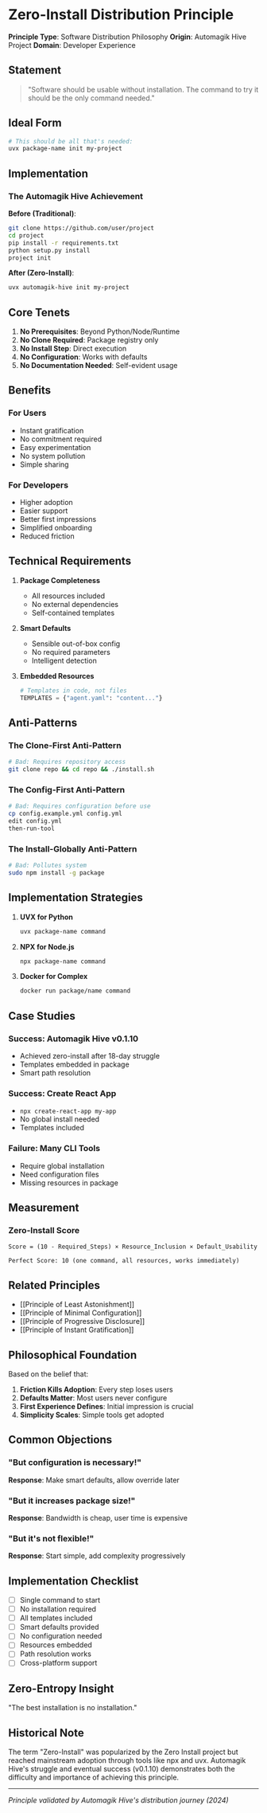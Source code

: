 # Zero-Install Distribution Principle

**Principle Type**: Software Distribution Philosophy
**Origin**: Automagik Hive Project
**Domain**: Developer Experience

## Statement

> "Software should be usable without installation. The command to try it should be the only command needed."

## Ideal Form

```bash
# This should be all that's needed:
uvx package-name init my-project
```

## Implementation

### The Automagik Hive Achievement

**Before (Traditional)**:
```bash
git clone https://github.com/user/project
cd project
pip install -r requirements.txt
python setup.py install
project init
```

**After (Zero-Install)**:
```bash
uvx automagik-hive init my-project
```

## Core Tenets

1. **No Prerequisites**: Beyond Python/Node/Runtime
2. **No Clone Required**: Package registry only
3. **No Install Step**: Direct execution
4. **No Configuration**: Works with defaults
5. **No Documentation Needed**: Self-evident usage

## Benefits

### For Users
- Instant gratification
- No commitment required
- Easy experimentation
- No system pollution
- Simple sharing

### For Developers
- Higher adoption
- Easier support
- Better first impressions
- Simplified onboarding
- Reduced friction

## Technical Requirements

1. **Package Completeness**
   - All resources included
   - No external dependencies
   - Self-contained templates

2. **Smart Defaults**
   - Sensible out-of-box config
   - No required parameters
   - Intelligent detection

3. **Embedded Resources**
   ```python
   # Templates in code, not files
   TEMPLATES = {"agent.yaml": "content..."}
   ```

## Anti-Patterns

### The Clone-First Anti-Pattern
```bash
# Bad: Requires repository access
git clone repo && cd repo && ./install.sh
```

### The Config-First Anti-Pattern
```bash
# Bad: Requires configuration before use
cp config.example.yml config.yml
edit config.yml
then-run-tool
```

### The Install-Globally Anti-Pattern
```bash
# Bad: Pollutes system
sudo npm install -g package
```

## Implementation Strategies

1. **UVX for Python**
   ```bash
   uvx package-name command
   ```

2. **NPX for Node.js**
   ```bash
   npx package-name command
   ```

3. **Docker for Complex**
   ```bash
   docker run package/name command
   ```

## Case Studies

### Success: Automagik Hive v0.1.10
- Achieved zero-install after 18-day struggle
- Templates embedded in package
- Smart path resolution

### Success: Create React App
- `npx create-react-app my-app`
- No global install needed
- Templates included

### Failure: Many CLI Tools
- Require global installation
- Need configuration files
- Missing resources in package

## Measurement

### Zero-Install Score

```
Score = (10 - Required_Steps) × Resource_Inclusion × Default_Usability

Perfect Score: 10 (one command, all resources, works immediately)
```

## Related Principles

- [[Principle of Least Astonishment]]
- [[Principle of Minimal Configuration]]
- [[Principle of Progressive Disclosure]]
- [[Principle of Instant Gratification]]

## Philosophical Foundation

Based on the belief that:
1. **Friction Kills Adoption**: Every step loses users
2. **Defaults Matter**: Most users never configure
3. **First Experience Defines**: Initial impression is crucial
4. **Simplicity Scales**: Simple tools get adopted

## Common Objections

### "But configuration is necessary!"
**Response**: Make smart defaults, allow override later

### "But it increases package size!"
**Response**: Bandwidth is cheap, user time is expensive

### "But it's not flexible!"
**Response**: Start simple, add complexity progressively

## Implementation Checklist

- [ ] Single command to start
- [ ] No installation required
- [ ] All templates included
- [ ] Smart defaults provided
- [ ] No configuration needed
- [ ] Resources embedded
- [ ] Path resolution works
- [ ] Cross-platform support

## Zero-Entropy Insight

"The best installation is no installation."

## Historical Note

The term "Zero-Install" was popularized by the Zero Install project but reached mainstream adoption through tools like npx and uvx. Automagik Hive's struggle and eventual success (v0.1.10) demonstrates both the difficulty and importance of achieving this principle.

---
*Principle validated by Automagik Hive's distribution journey (2024)*